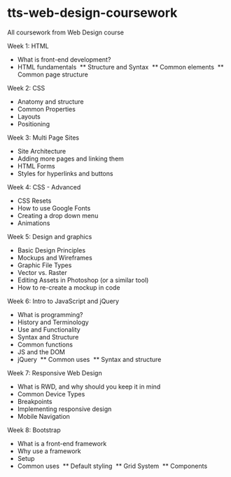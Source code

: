 # tts-web-design-coursework
All coursework from Web Design course

Week 1: HTML 
  * What is front-end development? 
  * HTML fundamentals 
  ** Structure and Syntax 
  ** Common elements 
  ** Common page structure

Week 2: CSS 
  * Anatomy and structure 
  * Common Properties 
  * Layouts 
  * Positioning 

Week 3: Multi Page Sites 
  * Site Architecture 
  * Adding more pages and linking them 
  * HTML Forms 
  * Styles for hyperlinks and buttons 

Week 4: CSS - Advanced 
  * CSS Resets 
  * How to use Google Fonts 
  * Creating a drop down menu 
  * Animations 

Week 5: Design and graphics 
  * Basic Design Principles 
  * Mockups and Wireframes 
  * Graphic File Types 
  * Vector vs. Raster 
  * Editing Assets in Photoshop (or a similar tool) 
  * How to re-create a mockup in code

Week 6: Intro to JavaScript and jQuery 
  * What is programming? 
  * History and Terminology 
  * Use and Functionality 
  * Syntax and Structure 
  * Common functions 
  * JS and the DOM 
  * jQuery 
    ** Common uses 
    ** Syntax and structure 

Week 7: Responsive Web Design 
  * What is RWD, and why should you keep it in mind 
  * Common Device Types 
  * Breakpoints 
  * Implementing responsive design 
  * Mobile Navigation 

Week 8: Bootstrap 
  * What is a front-end framework 
  * Why use a framework 
  * Setup 
  * Common uses 
  ** Default styling 
  ** Grid System 
  ** Components 


